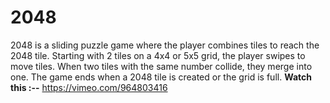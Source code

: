 # 2048
2048 is a sliding puzzle game where the player combines tiles to reach the 2048 tile. Starting with 2 tiles on a 4x4 or 5x5 grid, the player swipes to move tiles. When two tiles with the same number collide, they merge into one. The game ends when a 2048 tile is created or the grid is full.
**Watch this :--** https://vimeo.com/964803416
